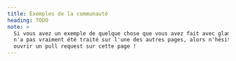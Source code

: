 ```yaml
---
title: Exemples de la communauté
heading: TODO
note: >
  Si vous avez un exemple de quelque chose que vous avez fait avec glamorous qui
  n'a pas vraiment été traité sur l'une des autres pages, alors n'hésitez pas à
  ouvrir un pull request sur cette page !
---
```

